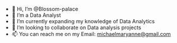 - 👋 Hi, I’m @Blossom-palace
- 👀 I’m a Data Analyst 
- 🌱 I’m currently expanding my knowledge of Data Analytics 
- 💞️ I’m looking to collaborate on Data analysis projects 
- 📫 You can reach me on my Email: michaelmaryanne@gmail.com

<!---
Blossom-palace/Blossom-palace is a ✨ special ✨ repository because its `README.md` (this file) appears on your GitHub profile.
You can click the Preview link to take a look at your changes.
--->
